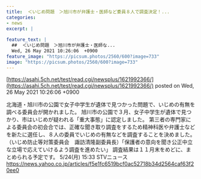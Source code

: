 ```yaml
---
title:  ＜いじめ問題　＞旭川市が弁護士・医師など委員８人で調査決定！...  
categories:
- news
excerpt: |
  
feature_text: |
  ##  ＜いじめ問題　＞旭川市が弁護士・医師な...
  Wed, 26 May 2021 10:26:06  +0900
feature_image: "https://picsum.photos/2560/600?image=733"
image: "https://picsum.photos/2560/600?image=733"
---
```


[https://asahi.5ch.net/test/read.cgi/newsplus/1621992366/](https://asahi.5ch.net/test/read.cgi/newsplus/1621992366/)
posted on Wed, 26 May 2021 10:26:06  +0900

<!--more-->

北海道・旭川市の公園で女子中学生が遺体で見つかった問題で、いじめの有無を調べる委員会が開かれました。 旭川市の公園で３月、女子中学生が遺体で見つかり、市はいじめが疑われる「重大事態」に認定しました。 第三者の専門家による委員会の初会合では、正確な聞き取り調査をするため精神科医や弁護士などを新たに選任し、８人の委員でいじめの有無などを調査することを決めました。 （いじめ防止等対策委員会　諏訪清隆副委員長）「保護者の意向を聞き公正中立な立場で応えていけるよう調査を進めたい」 調査結果は１１月末をめどに、まとめられる予定です。 5/24(月) 15:33 STVニュース https://news.yahoo.co.jp/articles/f5e1fc6519bcf0ac52718b34d2564caf63f20ee0
